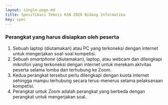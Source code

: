 ```yaml
---
layout: single-page-md
title: Spesifikasi Teknis KSN 2020 Bidang Informatika
key: spec
---
```


### Perangkat yang harus disiapkan oleh peserta

1.	Sebuah laptop (diutamakan) atau PC yang terkoneksi dengan internet untuk mengerjakan soal-soal kompetisi.
1.	Sebuah _smartphone_ (diutamakan), laptop, atau webcam dan dilengkapi mikrofon yang terkoneksi dengan internet untuk merekam aktvitas peserta selama lomba dan terhubung ke Zoom.
1.	Kedua perangkat tersebut perlu dilengkapi dengan kuota internet sehingga mampu terhubung secara terus-menerus selama pelaksanaan kompetisi.
1.	Perangkat untuk Zoom adalah perangkat yang berbeda dengan perangkat untuk mengerjakan soal.
